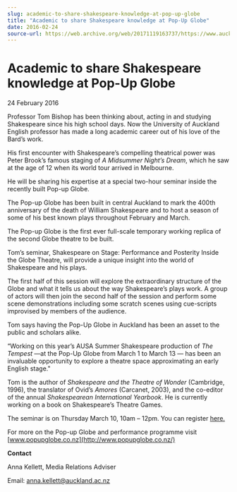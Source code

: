 ```yaml
---
slug: academic-to-share-shakespeare-knowledge-at-pop-up-globe
title: "Academic to share Shakespeare knowledge at Pop-Up Globe"
date: 2016-02-24
source-url: https://web.archive.org/web/20171119163737/https://www.auckland.ac.nz/en/about/news-events-and-notices/news/news-2016/02/academic-to-share-shakespeare-knowledge-at-pop-up-globe.html
---
```

Academic to share Shakespeare knowledge at Pop-Up Globe
=======================================================

24 February 2016

Professor Tom Bishop has been thinking about, acting in and studying Shakespeare since his high school days. Now the University of Auckland English professor has made a long academic career out of his love of the Bard’s work.

His first encounter with Shakespeare’s compelling theatrical power was Peter Brook’s famous staging of _A Midsummer Night’s Dream_, which he saw at the age of 12 when its world tour arrived in Melbourne.

He will be sharing his expertise at a special two-hour seminar inside the recently built Pop-up Globe.

The Pop-up Globe has been built in central Auckland to mark the 400th anniversary of the death of William Shakespeare and to host a season of some of his best known plays throughout February and March.

The Pop-up Globe is the first ever full-scale temporary working replica of the second Globe theatre to be built.

Tom’s seminar, Shakespeare on Stage: Performance and Posterity Inside the Globe Theatre, will provide a unique insight into the world of Shakespeare and his plays.

The first half of this session will explore the extraordinary structure of the Globe and what it tells us about the way Shakespeare’s plays work. A group of actors will then join the second half of the session and perform some scene demonstrations including some scratch scenes using cue-scripts improvised by members of the audience.

Tom says having the Pop-Up Globe in Auckland has been an asset to the public and scholars alike.

“Working on this year’s AUSA Summer Shakespeare production of _The Tempest_ —at the Pop-Up Globe from March 1 to March 13 — has been an invaluable opportunity to explore a theatre space approximating an early English stage."

Tom is the author of _Shakespeare and the Theatre of Wonder_ (Cambridge, 1996), the translator of Ovid’s _Amores_ (Carcanet, 2003), and the co-editor of the annual _Shakespearean International Yearbook_. He is currently working on a book on Shakespeare’s Theatre Games.

The seminar is on Thursday March 10, 10am – 12pm. You can register [here.](http://www.lifelonglearning.co.nz/shakespeare-on-stage-performance-and-posterity-inside-the-globe-theatre/)

For more on the Pop-up Globe and performance programme visit [www.popupglobe.co.nz](http://www.popupglobe.co.nz/)

**Contact**

Anna Kellett, Media Relations Adviser

Email: [anna.kellett@auckland.ac.nz](mailto:anna.kellett@auckland.ac.nz)